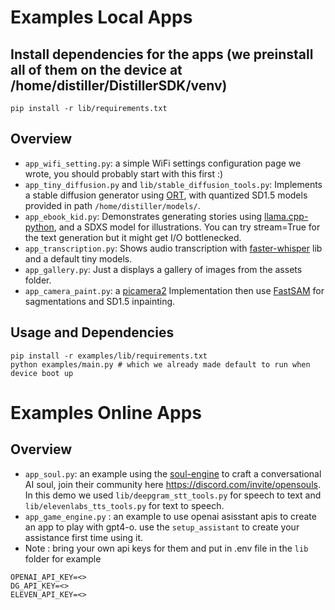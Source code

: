 # Examples Local Apps

## Install dependencies for the apps (we preinstall all of them on the device at /home/distiller/DistillerSDK/venv)
```
pip install -r lib/requirements.txt
``` 

## Overview
- `app_wifi_setting.py`: a simple WiFi settings configuration page we wrote, you should probably start with this first :)
- `app_tiny_diffusion.py` and `lib/stable_diffusion_tools.py`: Implements a stable diffusion generator using [ORT](https://github.com/huggingface/optimum/tree/main), with quantized SD1.5 models provided in path `/home/distiller/models/`.
- `app_ebook_kid.py`: Demonstrates generating stories using [llama.cpp-python](https://github.com/abetlen/llama-cpp-python), and a SDXS model for illustrations. You can try stream=True for the text generation but it might get I/O bottlenecked.  
- `app_transcription.py`: Shows audio transcription with [faster-whisper](https://github.com/SYSTRAN/faster-whisper) lib and a default tiny models.
- `app_gallery.py`: Just a displays a gallery of images from the assets folder.
- `app_camera_paint.py`: a [picamera2](https://github.com/raspberrypi/picamera2) Implementation then use [FastSAM](https://github.com/ultralytics/ultralytics/tree/main/ultralytics/models/fastsam) for sagmentations and SD1.5 inpainting.

## Usage and Dependencies
```
pip install -r examples/lib/requirements.txt
python examples/main.py # which we already made default to run when device boot up
```

# Examples Online Apps


## Overview
- `app_soul.py`: an example using the [soul-engine](https://github.com/Pamir-AI/community) to craft a conversational AI soul, join their community here https://discord.com/invite/opensouls. In this demo we used `lib/deepgram_stt_tools.py` for speech to text and `lib/elevenlabs_tts_tools.py` for text to speech.
- `app_game_engine.py` : an example to use openai asisstant apis to create an app to play with gpt4-o. use the `setup_assistant` to create your assistance first time using it.
- Note : bring your own api keys for them and put in .env file in the `lib` folder for example 
```
OPENAI_API_KEY=<>
DG_API_KEY=<>
ELEVEN_API_KEY=<> 
```
